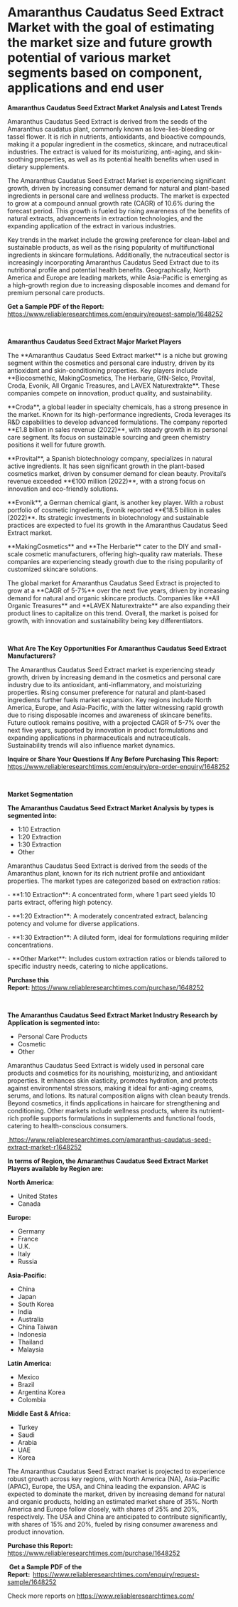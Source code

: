 <p><h1>Amaranthus Caudatus Seed Extract Market with the goal of estimating the market size and future growth potential of various market segments based on component, applications and end user</h1></p><p><strong>Amaranthus Caudatus Seed Extract Market Analysis and Latest Trends</strong></p>
<p><p>Amaranthus Caudatus Seed Extract is derived from the seeds of the Amaranthus caudatus plant, commonly known as love-lies-bleeding or tassel flower. It is rich in nutrients, antioxidants, and bioactive compounds, making it a popular ingredient in the cosmetics, skincare, and nutraceutical industries. The extract is valued for its moisturizing, anti-aging, and skin-soothing properties, as well as its potential health benefits when used in dietary supplements.</p><p>The Amaranthus Caudatus Seed Extract Market is experiencing significant growth, driven by increasing consumer demand for natural and plant-based ingredients in personal care and wellness products. The market is expected to grow at a compound annual growth rate (CAGR) of 10.6% during the forecast period. This growth is fueled by rising awareness of the benefits of natural extracts, advancements in extraction technologies, and the expanding application of the extract in various industries.</p><p>Key trends in the market include the growing preference for clean-label and sustainable products, as well as the rising popularity of multifunctional ingredients in skincare formulations. Additionally, the nutraceutical sector is increasingly incorporating Amaranthus Caudatus Seed Extract due to its nutritional profile and potential health benefits. Geographically, North America and Europe are leading markets, while Asia-Pacific is emerging as a high-growth region due to increasing disposable incomes and demand for premium personal care products.</p></p>
<p><strong>Get a Sample PDF of the Report:&nbsp;</strong> <a href="https://www.reliableresearchtimes.com/enquiry/request-sample/1648252?utm_campaign=2206&utm_medium=2&utm_source=Github&utm_content=ia&utm_term=27012025&utm_id=amaranthus-caudatus-seed-extract">https://www.reliableresearchtimes.com/enquiry/request-sample/1648252</a></p>
<p>&nbsp;</p>
<p><strong>Amaranthus Caudatus Seed Extract Major Market Players</strong></p>
<p><p>The **Amaranthus Caudatus Seed Extract market** is a niche but growing segment within the cosmetics and personal care industry, driven by its antioxidant and skin-conditioning properties. Key players include **Biocosmethic, MakingCosmetics, The Herbarie, GfN-Selco, Provital, Croda, Evonik, All Organic Treasures, and LAVEX Naturextrakte**. These companies compete on innovation, product quality, and sustainability.</p><p>**Croda**, a global leader in specialty chemicals, has a strong presence in the market. Known for its high-performance ingredients, Croda leverages its R&D capabilities to develop advanced formulations. The company reported **£1.8 billion in sales revenue (2022)**, with steady growth in its personal care segment. Its focus on sustainable sourcing and green chemistry positions it well for future growth.</p><p>**Provital**, a Spanish biotechnology company, specializes in natural active ingredients. It has seen significant growth in the plant-based cosmetics market, driven by consumer demand for clean beauty. Provital’s revenue exceeded **€100 million (2022)**, with a strong focus on innovation and eco-friendly solutions.</p><p>**Evonik**, a German chemical giant, is another key player. With a robust portfolio of cosmetic ingredients, Evonik reported **€18.5 billion in sales (2022)**. Its strategic investments in biotechnology and sustainable practices are expected to fuel its growth in the Amaranthus Caudatus Seed Extract market.</p><p>**MakingCosmetics** and **The Herbarie** cater to the DIY and small-scale cosmetic manufacturers, offering high-quality raw materials. These companies are experiencing steady growth due to the rising popularity of customized skincare solutions.</p><p>The global market for Amaranthus Caudatus Seed Extract is projected to grow at a **CAGR of 5-7%** over the next five years, driven by increasing demand for natural and organic skincare products. Companies like **All Organic Treasures** and **LAVEX Naturextrakte** are also expanding their product lines to capitalize on this trend. Overall, the market is poised for growth, with innovation and sustainability being key differentiators.</p></p>
<p>&nbsp;</p>
<p><strong>What Are The Key Opportunities For Amaranthus Caudatus Seed Extract Manufacturers?</strong></p>
<p><p>The Amaranthus Caudatus Seed Extract market is experiencing steady growth, driven by increasing demand in the cosmetics and personal care industry due to its antioxidant, anti-inflammatory, and moisturizing properties. Rising consumer preference for natural and plant-based ingredients further fuels market expansion. Key regions include North America, Europe, and Asia-Pacific, with the latter witnessing rapid growth due to rising disposable incomes and awareness of skincare benefits. Future outlook remains positive, with a projected CAGR of 5-7% over the next five years, supported by innovation in product formulations and expanding applications in pharmaceuticals and nutraceuticals. Sustainability trends will also influence market dynamics.</p></p>
<p><strong>Inquire or Share Your Questions If Any Before Purchasing This Report:</strong> <a href="https://www.reliableresearchtimes.com/enquiry/pre-order-enquiry/1648252?utm_campaign=2206&utm_medium=2&utm_source=Github&utm_content=ia&utm_term=27012025&utm_id=amaranthus-caudatus-seed-extract">https://www.reliableresearchtimes.com/enquiry/pre-order-enquiry/1648252</a></p>
<p>&nbsp;</p>
<p><strong>Market Segmentation</strong></p>
<p><strong>The Amaranthus Caudatus Seed Extract Market Analysis by types is segmented into:</strong></p>
<p><ul><li>1:10 Extraction</li><li>1:20 Extraction</li><li>1:30 Extraction</li><li>Other</li></ul></p>
<p><p>Amaranthus Caudatus Seed Extract is derived from the seeds of the Amaranthus plant, known for its rich nutrient profile and antioxidant properties. The market types are categorized based on extraction ratios:  </p><p>- **1:10 Extraction**: A concentrated form, where 1 part seed yields 10 parts extract, offering high potency.  </p><p>- **1:20 Extraction**: A moderately concentrated extract, balancing potency and volume for diverse applications.  </p><p>- **1:30 Extraction**: A diluted form, ideal for formulations requiring milder concentrations.  </p><p>- **Other Market**: Includes custom extraction ratios or blends tailored to specific industry needs, catering to niche applications.</p></p>
<p><strong>Purchase this Report:&nbsp;</strong><a href="https://www.reliableresearchtimes.com/purchase/1648252?utm_campaign=2206&utm_medium=2&utm_source=Github&utm_content=ia&utm_term=27012025&utm_id=amaranthus-caudatus-seed-extract">https://www.reliableresearchtimes.com/purchase/1648252</a></p>
<p>&nbsp;</p>
<p><strong>The Amaranthus Caudatus Seed Extract Market Industry Research by Application is segmented into:</strong></p>
<p><ul><li>Personal Care Products</li><li>Cosmetic</li><li>Other</li></ul></p>
<p><p>Amaranthus Caudatus Seed Extract is widely used in personal care products and cosmetics for its nourishing, moisturizing, and antioxidant properties. It enhances skin elasticity, promotes hydration, and protects against environmental stressors, making it ideal for anti-aging creams, serums, and lotions. Its natural composition aligns with clean beauty trends. Beyond cosmetics, it finds applications in haircare for strengthening and conditioning. Other markets include wellness products, where its nutrient-rich profile supports formulations in supplements and functional foods, catering to health-conscious consumers.</p></p>
<p><a href="https://www.reliableresearchtimes.com/amaranthus-caudatus-seed-extract-market-r1648252?utm_campaign=2206&utm_medium=2&utm_source=Github&utm_content=ia&utm_term=27012025&utm_id=amaranthus-caudatus-seed-extract">&nbsp;https://www.reliableresearchtimes.com/amaranthus-caudatus-seed-extract-market-r1648252</a></p>
<p><strong>In terms of Region, the Amaranthus Caudatus Seed Extract Market Players available by Region are:</strong></p>
<p>
    <p> <strong> North America: </strong>
        <ul>
            <li>United States</li>
            <li>Canada</li>
        </ul>
        </p> 
    <p> <strong> Europe: </strong>
        <ul>
            <li>Germany</li>
            <li>France</li>
            <li>U.K.</li>
            <li>Italy</li>
            <li>Russia</li>
        </ul>
        </p> 
    <p> <strong> Asia-Pacific: </strong>
        <ul>
            <li>China</li>
            <li>Japan</li>
            <li>South Korea</li>
            <li>India</li>
            <li>Australia</li>
            <li>China Taiwan</li>
            <li>Indonesia</li>
            <li>Thailand</li>
            <li>Malaysia</li>
        </ul>
        </p> 
    <p> <strong> Latin America: </strong>
        <ul>
            <li>Mexico</li>
            <li>Brazil</li>
            <li>Argentina Korea</li>
            <li>Colombia</li>
        </ul>
        </p> 
    <p> <strong> Middle East & Africa: </strong>
        <ul>
            <li>Turkey</li>
            <li>Saudi</li>
            <li>Arabia</li>
            <li>UAE</li>
            <li>Korea</li>
        </ul>
    </p>
    </p>
<p><p>The Amaranthus Caudatus Seed Extract market is projected to experience robust growth across key regions, with North America (NA), Asia-Pacific (APAC), Europe, the USA, and China leading the expansion. APAC is expected to dominate the market, driven by increasing demand for natural and organic products, holding an estimated market share of 35%. North America and Europe follow closely, with shares of 25% and 20%, respectively. The USA and China are anticipated to contribute significantly, with shares of 15% and 20%, fueled by rising consumer awareness and product innovation.</p></p>
<p><strong>Purchase this Report: </strong><a href="https://www.reliableresearchtimes.com/purchase/1648252?utm_campaign=2206&utm_medium=2&utm_source=Github&utm_content=ia&utm_term=27012025&utm_id=amaranthus-caudatus-seed-extract">https://www.reliableresearchtimes.com/purchase/1648252</a></p>
<p>&nbsp;<strong>Get a Sample PDF of the Report:&nbsp;&nbsp;</strong><a href="https://www.reliableresearchtimes.com/enquiry/request-sample/1648252?utm_campaign=2206&utm_medium=2&utm_source=Github&utm_content=ia&utm_term=27012025&utm_id=amaranthus-caudatus-seed-extract">https://www.reliableresearchtimes.com/enquiry/request-sample/1648252</a></p>
<p><strong></strong></p>
<p>Check more reports on <a href="https://www.reliableresearchtimes.com/?utm_campaign=2206&utm_medium=2&utm_source=Github&utm_content=ia&utm_term=27012025&utm_id=amaranthus-caudatus-seed-extract">https://www.reliableresearchtimes.com/</a></p>
